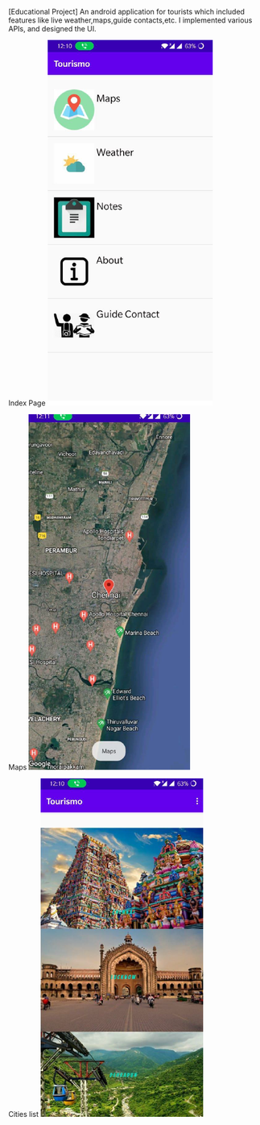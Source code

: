 [Educational Project] An android application for tourists which included features like live weather,maps,guide contacts,etc. I implemented various APIs, and designed the UI. 

Index Page
![alt text](https://github.com/dhruvawasthi22/Tourismo/blob/master/index%20page.png?raw=true)

Maps
![alt text](https://github.com/dhruvawasthi22/Tourismo/blob/master/maps.png?raw=true)

Cities list
![alt text](https://github.com/dhruvawasthi22/Tourismo/blob/master/city%20page.png?raw=true)
